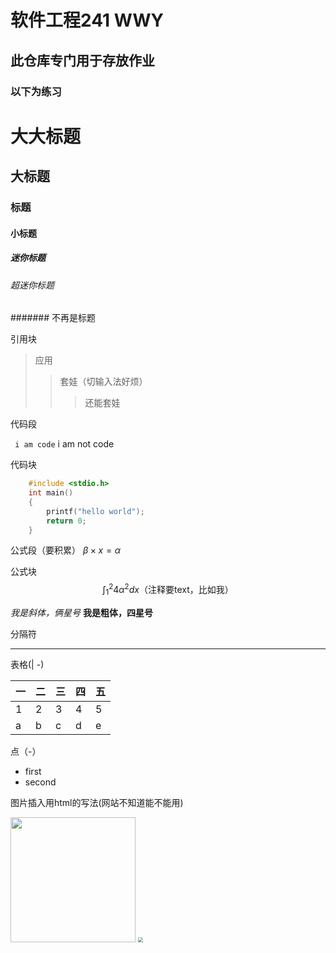# 软件工程241 WWY
## 此仓库专门用于存放作业
### 以下为练习



# 大大标题
## 大标题
### 标题
#### 小标题
##### 迷你标题
###### 超迷你标题
####### 不再是标题

引用块

>应用
>>套娃（切输入法好烦）
>>>还能套娃

代码段

`` i am code``
i am  not code

代码块

```c
    #include <stdio.h>
    int main()
    {
        printf("hello world");
        return 0;
    }
 ```
公式段（要积累）
$\beta \times x = \alpha$

公式块
$$
\int_{1}^{2}{4\alpha^2}dx\text{（注释要text，比如我）}
$$

*我是斜体，俩星号*
**我是粗体，四星号**

分隔符

---

表格(| -)

|一|二|三|四|五|
|-|-|-|-|-|
|1|2|3|4|5|
|a|b|c|d|e|

点（-）

- first
- second

图片插入用html的写法(网站不知道能不能用)

<img src="https://cn.bing.com/images/search?view=detailV2&ccid=QhtVL9RQ&id=6AE7E7EF2CF2681B3413FB4EB314DA5EC7455B6F&thid=OIP.QhtVL9RQIavx1-OGZx4YbgHaHa&mediaurl=https%3a%2f%2fp1.ssl.qhimg.com%2ft0143a8f9543430429b.jpg&exph=500&expw=500&q=%e4%b8%9b%e9%9b%a8&simid=608048193200266854&FORM=IRPRST&ck=C689073C9354A6EBA687F9527AADA903&selectedIndex=0&itb=0&idpp=overlayview&ajaxhist=0&ajaxserp=0" width="200" height="200">

<img src="https://cn.bing.com/images/search?view=detailV2&ccid=QhtVL9RQ&id=6AE7E7EF2CF2681B3413FB4EB314DA5EC7455B6F&thid=OIP.QhtVL9RQIavx1-OGZx4YbgHaHa&mediaurl=https%3a%2f%2fp1.ssl.qhimg.com%2ft0143a8f9543430429b.jpg&exph=500&expw=500&q=%e4%b8%9b%e9%9b%a8&simid=608048193200266854&FORM=IRPRST&ck=C689073C9354A6EBA687F9527AADA903&selectedIndex=0&itb=0&idpp=overlayview&ajaxhist=0&ajaxserp=0" style="zoom: 50%">
